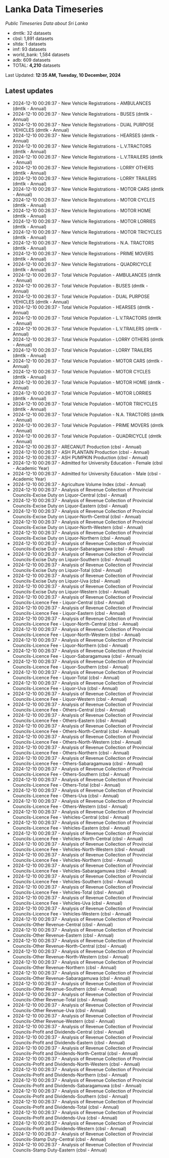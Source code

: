 # Lanka Data Timeseries
*Public Timeseries Data about Sri Lanka*

* dmtlk: 32 datasets
* cbsl: 1,891 datasets
* sltda: 1 datasets
* imf: 93 datasets
* world_bank: 1,584 datasets
* adb: 609 datasets
* TOTAL: **4,210** datasets

Last Updated: **12:35 AM, Tuesday, 10 December, 2024**

## Latest updates

* 2024-12-10 00:26:37 - New Vehicle Registrations - AMBULANCES (dmtlk - Annual)
* 2024-12-10 00:26:37 - New Vehicle Registrations - BUSES (dmtlk - Annual)
* 2024-12-10 00:26:37 - New Vehicle Registrations - DUAL PURPOSE VEHICLES (dmtlk - Annual)
* 2024-12-10 00:26:37 - New Vehicle Registrations - HEARSES (dmtlk - Annual)
* 2024-12-10 00:26:37 - New Vehicle Registrations - L.V.TRACTORS (dmtlk - Annual)
* 2024-12-10 00:26:37 - New Vehicle Registrations - L.V.TRAILERS (dmtlk - Annual)
* 2024-12-10 00:26:37 - New Vehicle Registrations - LORRY OTHERS (dmtlk - Annual)
* 2024-12-10 00:26:37 - New Vehicle Registrations - LORRY TRAILERS (dmtlk - Annual)
* 2024-12-10 00:26:37 - New Vehicle Registrations - MOTOR CARS (dmtlk - Annual)
* 2024-12-10 00:26:37 - New Vehicle Registrations - MOTOR CYCLES (dmtlk - Annual)
* 2024-12-10 00:26:37 - New Vehicle Registrations - MOTOR HOME (dmtlk - Annual)
* 2024-12-10 00:26:37 - New Vehicle Registrations - MOTOR LORRIES (dmtlk - Annual)
* 2024-12-10 00:26:37 - New Vehicle Registrations - MOTOR TRICYCLES (dmtlk - Annual)
* 2024-12-10 00:26:37 - New Vehicle Registrations - N.A. TRACTORS (dmtlk - Annual)
* 2024-12-10 00:26:37 - New Vehicle Registrations - PRIME MOVERS (dmtlk - Annual)
* 2024-12-10 00:26:37 - New Vehicle Registrations - QUADRICYCLE (dmtlk - Annual)
* 2024-12-10 00:26:37 - Total Vehicle Population - AMBULANCES (dmtlk - Annual)
* 2024-12-10 00:26:37 - Total Vehicle Population - BUSES (dmtlk - Annual)
* 2024-12-10 00:26:37 - Total Vehicle Population - DUAL PURPOSE VEHICLES (dmtlk - Annual)
* 2024-12-10 00:26:37 - Total Vehicle Population - HEARSES (dmtlk - Annual)
* 2024-12-10 00:26:37 - Total Vehicle Population - L.V.TRACTORS (dmtlk - Annual)
* 2024-12-10 00:26:37 - Total Vehicle Population - L.V.TRAILERS (dmtlk - Annual)
* 2024-12-10 00:26:37 - Total Vehicle Population - LORRY OTHERS (dmtlk - Annual)
* 2024-12-10 00:26:37 - Total Vehicle Population - LORRY TRAILERS (dmtlk - Annual)
* 2024-12-10 00:26:37 - Total Vehicle Population - MOTOR CARS (dmtlk - Annual)
* 2024-12-10 00:26:37 - Total Vehicle Population - MOTOR CYCLES (dmtlk - Annual)
* 2024-12-10 00:26:37 - Total Vehicle Population - MOTOR HOME (dmtlk - Annual)
* 2024-12-10 00:26:37 - Total Vehicle Population - MOTOR LORRIES (dmtlk - Annual)
* 2024-12-10 00:26:37 - Total Vehicle Population - MOTOR TRICYCLES (dmtlk - Annual)
* 2024-12-10 00:26:37 - Total Vehicle Population - N.A. TRACTORS (dmtlk - Annual)
* 2024-12-10 00:26:37 - Total Vehicle Population - PRIME MOVERS (dmtlk - Annual)
* 2024-12-10 00:26:37 - Total Vehicle Population - QUADRICYCLE (dmtlk - Annual)
* 2024-12-10 00:26:37 - ARECANUT Production (cbsl - Annual)
* 2024-12-10 00:26:37 - ASH PLANTAIN Production (cbsl - Annual)
* 2024-12-10 00:26:37 - ASH PUMPKIN Production (cbsl - Annual)
* 2024-12-10 00:26:37 - Admitted for University Education - Female (cbsl - Academic Year)
* 2024-12-10 00:26:37 - Admitted for University Education - Male (cbsl - Academic Year)
* 2024-12-10 00:26:37 - Agriculture Volume Index (cbsl - Annual)
* 2024-12-10 00:26:37 - Analysis of Revenue Collection of Provincial Councils-Excise Duty on Liquor-Central (cbsl - Annual)
* 2024-12-10 00:26:37 - Analysis of Revenue Collection of Provincial Councils-Excise Duty on Liquor-Eastern (cbsl - Annual)
* 2024-12-10 00:26:37 - Analysis of Revenue Collection of Provincial Councils-Excise Duty on Liquor-North-Central (cbsl - Annual)
* 2024-12-10 00:26:37 - Analysis of Revenue Collection of Provincial Councils-Excise Duty on Liquor-North-Western (cbsl - Annual)
* 2024-12-10 00:26:37 - Analysis of Revenue Collection of Provincial Councils-Excise Duty on Liquor-Northern (cbsl - Annual)
* 2024-12-10 00:26:37 - Analysis of Revenue Collection of Provincial Councils-Excise Duty on Liquor-Sabaragamuwa (cbsl - Annual)
* 2024-12-10 00:26:37 - Analysis of Revenue Collection of Provincial Councils-Excise Duty on Liquor-Southern (cbsl - Annual)
* 2024-12-10 00:26:37 - Analysis of Revenue Collection of Provincial Councils-Excise Duty on Liquor-Total (cbsl - Annual)
* 2024-12-10 00:26:37 - Analysis of Revenue Collection of Provincial Councils-Excise Duty on Liquor-Uva (cbsl - Annual)
* 2024-12-10 00:26:37 - Analysis of Revenue Collection of Provincial Councils-Excise Duty on Liquor-Western (cbsl - Annual)
* 2024-12-10 00:26:37 - Analysis of Revenue Collection of Provincial Councils-Licence Fee - Liquor-Central (cbsl - Annual)
* 2024-12-10 00:26:37 - Analysis of Revenue Collection of Provincial Councils-Licence Fee - Liquor-Eastern (cbsl - Annual)
* 2024-12-10 00:26:37 - Analysis of Revenue Collection of Provincial Councils-Licence Fee - Liquor-North-Central (cbsl - Annual)
* 2024-12-10 00:26:37 - Analysis of Revenue Collection of Provincial Councils-Licence Fee - Liquor-North-Western (cbsl - Annual)
* 2024-12-10 00:26:37 - Analysis of Revenue Collection of Provincial Councils-Licence Fee - Liquor-Northern (cbsl - Annual)
* 2024-12-10 00:26:37 - Analysis of Revenue Collection of Provincial Councils-Licence Fee - Liquor-Sabaragamuwa (cbsl - Annual)
* 2024-12-10 00:26:37 - Analysis of Revenue Collection of Provincial Councils-Licence Fee - Liquor-Southern (cbsl - Annual)
* 2024-12-10 00:26:37 - Analysis of Revenue Collection of Provincial Councils-Licence Fee - Liquor-Total (cbsl - Annual)
* 2024-12-10 00:26:37 - Analysis of Revenue Collection of Provincial Councils-Licence Fee - Liquor-Uva (cbsl - Annual)
* 2024-12-10 00:26:37 - Analysis of Revenue Collection of Provincial Councils-Licence Fee - Liquor-Western (cbsl - Annual)
* 2024-12-10 00:26:37 - Analysis of Revenue Collection of Provincial Councils-Licence Fee - Others-Central (cbsl - Annual)
* 2024-12-10 00:26:37 - Analysis of Revenue Collection of Provincial Councils-Licence Fee - Others-Eastern (cbsl - Annual)
* 2024-12-10 00:26:37 - Analysis of Revenue Collection of Provincial Councils-Licence Fee - Others-North-Central (cbsl - Annual)
* 2024-12-10 00:26:37 - Analysis of Revenue Collection of Provincial Councils-Licence Fee - Others-North-Western (cbsl - Annual)
* 2024-12-10 00:26:37 - Analysis of Revenue Collection of Provincial Councils-Licence Fee - Others-Northern (cbsl - Annual)
* 2024-12-10 00:26:37 - Analysis of Revenue Collection of Provincial Councils-Licence Fee - Others-Sabaragamuwa (cbsl - Annual)
* 2024-12-10 00:26:37 - Analysis of Revenue Collection of Provincial Councils-Licence Fee - Others-Southern (cbsl - Annual)
* 2024-12-10 00:26:37 - Analysis of Revenue Collection of Provincial Councils-Licence Fee - Others-Total (cbsl - Annual)
* 2024-12-10 00:26:37 - Analysis of Revenue Collection of Provincial Councils-Licence Fee - Others-Uva (cbsl - Annual)
* 2024-12-10 00:26:37 - Analysis of Revenue Collection of Provincial Councils-Licence Fee - Others-Western (cbsl - Annual)
* 2024-12-10 00:26:37 - Analysis of Revenue Collection of Provincial Councils-Licence Fee - Vehicles-Central (cbsl - Annual)
* 2024-12-10 00:26:37 - Analysis of Revenue Collection of Provincial Councils-Licence Fee - Vehicles-Eastern (cbsl - Annual)
* 2024-12-10 00:26:37 - Analysis of Revenue Collection of Provincial Councils-Licence Fee - Vehicles-North-Central (cbsl - Annual)
* 2024-12-10 00:26:37 - Analysis of Revenue Collection of Provincial Councils-Licence Fee - Vehicles-North-Western (cbsl - Annual)
* 2024-12-10 00:26:37 - Analysis of Revenue Collection of Provincial Councils-Licence Fee - Vehicles-Northern (cbsl - Annual)
* 2024-12-10 00:26:37 - Analysis of Revenue Collection of Provincial Councils-Licence Fee - Vehicles-Sabaragamuwa (cbsl - Annual)
* 2024-12-10 00:26:37 - Analysis of Revenue Collection of Provincial Councils-Licence Fee - Vehicles-Southern (cbsl - Annual)
* 2024-12-10 00:26:37 - Analysis of Revenue Collection of Provincial Councils-Licence Fee - Vehicles-Total (cbsl - Annual)
* 2024-12-10 00:26:37 - Analysis of Revenue Collection of Provincial Councils-Licence Fee - Vehicles-Uva (cbsl - Annual)
* 2024-12-10 00:26:37 - Analysis of Revenue Collection of Provincial Councils-Licence Fee - Vehicles-Western (cbsl - Annual)
* 2024-12-10 00:26:37 - Analysis of Revenue Collection of Provincial Councils-Other Revenue-Central (cbsl - Annual)
* 2024-12-10 00:26:37 - Analysis of Revenue Collection of Provincial Councils-Other Revenue-Eastern (cbsl - Annual)
* 2024-12-10 00:26:37 - Analysis of Revenue Collection of Provincial Councils-Other Revenue-North-Central (cbsl - Annual)
* 2024-12-10 00:26:37 - Analysis of Revenue Collection of Provincial Councils-Other Revenue-North-Western (cbsl - Annual)
* 2024-12-10 00:26:37 - Analysis of Revenue Collection of Provincial Councils-Other Revenue-Northern (cbsl - Annual)
* 2024-12-10 00:26:37 - Analysis of Revenue Collection of Provincial Councils-Other Revenue-Sabaragamuwa (cbsl - Annual)
* 2024-12-10 00:26:37 - Analysis of Revenue Collection of Provincial Councils-Other Revenue-Southern (cbsl - Annual)
* 2024-12-10 00:26:37 - Analysis of Revenue Collection of Provincial Councils-Other Revenue-Total (cbsl - Annual)
* 2024-12-10 00:26:37 - Analysis of Revenue Collection of Provincial Councils-Other Revenue-Uva (cbsl - Annual)
* 2024-12-10 00:26:37 - Analysis of Revenue Collection of Provincial Councils-Other Revenue-Western (cbsl - Annual)
* 2024-12-10 00:26:37 - Analysis of Revenue Collection of Provincial Councils-Profit and Dividends-Central (cbsl - Annual)
* 2024-12-10 00:26:37 - Analysis of Revenue Collection of Provincial Councils-Profit and Dividends-Eastern (cbsl - Annual)
* 2024-12-10 00:26:37 - Analysis of Revenue Collection of Provincial Councils-Profit and Dividends-North-Central (cbsl - Annual)
* 2024-12-10 00:26:37 - Analysis of Revenue Collection of Provincial Councils-Profit and Dividends-North-Western (cbsl - Annual)
* 2024-12-10 00:26:37 - Analysis of Revenue Collection of Provincial Councils-Profit and Dividends-Northern (cbsl - Annual)
* 2024-12-10 00:26:37 - Analysis of Revenue Collection of Provincial Councils-Profit and Dividends-Sabaragamuwa (cbsl - Annual)
* 2024-12-10 00:26:37 - Analysis of Revenue Collection of Provincial Councils-Profit and Dividends-Southern (cbsl - Annual)
* 2024-12-10 00:26:37 - Analysis of Revenue Collection of Provincial Councils-Profit and Dividends-Total (cbsl - Annual)
* 2024-12-10 00:26:37 - Analysis of Revenue Collection of Provincial Councils-Profit and Dividends-Uva (cbsl - Annual)
* 2024-12-10 00:26:37 - Analysis of Revenue Collection of Provincial Councils-Profit and Dividends-Western (cbsl - Annual)
* 2024-12-10 00:26:37 - Analysis of Revenue Collection of Provincial Councils-Stamp Duty-Central (cbsl - Annual)
* 2024-12-10 00:26:37 - Analysis of Revenue Collection of Provincial Councils-Stamp Duty-Eastern (cbsl - Annual)